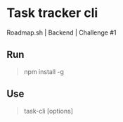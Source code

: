 # Task tracker cli

Roadmap.sh | Backend | Challenge #1

## Run
> npm install -g

## Use
> task-cli [options]
